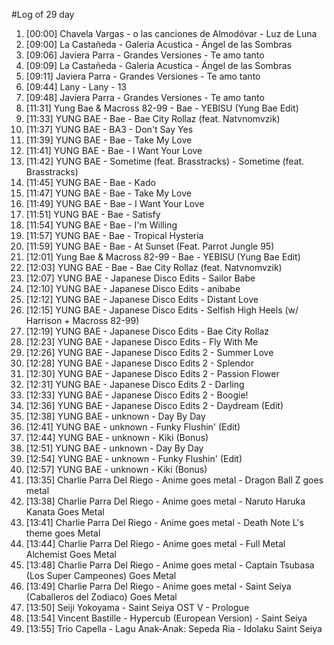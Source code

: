 #Log of 29 day

1. [00:00] Chavela Vargas - o las canciones de Almodóvar - Luz de Luna
1. [09:00] La Castañeda - Galeria Acustica - Ángel de las Sombras
1. [09:06] Javiera Parra - Grandes Versiones - Te amo tanto
1. [09:09] La Castañeda - Galeria Acustica - Ángel de las Sombras
1. [09:11] Javiera Parra - Grandes Versiones - Te amo tanto
1. [09:44] Lany - Lany - 13
1. [09:48] Javiera Parra - Grandes Versiones - Te amo tanto
1. [11:31] Yung Bae & Macross 82-99 - Bae - YEBISU (Yung Bae Edit)
1. [11:33] YUNG BAE - Bae - Bae City Rollaz (feat. Natvnomvzik)
1. [11:37] YUNG BAE - BA3 - Don't Say Yes
1. [11:39] YUNG BAE - Bae - Take My Love
1. [11:41] YUNG BAE - Bae - I Want Your Love
1. [11:42] YUNG BAE - Sometime (feat. Brasstracks) - Sometime (feat. Brasstracks)
1. [11:45] YUNG BAE - Bae - Kado
1. [11:47] YUNG BAE - Bae - Take My Love
1. [11:49] YUNG BAE - Bae - I Want Your Love
1. [11:51] YUNG BAE - Bae - Satisfy
1. [11:54] YUNG BAE - Bae - I'm Willing
1. [11:57] YUNG BAE - Bae - Tropical Hysteria
1. [11:59] YUNG BAE - Bae - At Sunset (Feat. Parrot Jungle 95)
1. [12:01] Yung Bae & Macross 82-99 - Bae - YEBISU (Yung Bae Edit)
1. [12:03] YUNG BAE - Bae - Bae City Rollaz (feat. Natvnomvzik)
1. [12:07] YUNG BAE - Japanese Disco Edits - Sailor Babe
1. [12:10] YUNG BAE - Japanese Disco Edits - anibabe
1. [12:12] YUNG BAE - Japanese Disco Edits - Distant Love
1. [12:15] YUNG BAE - Japanese Disco Edits - Selfish High Heels (w/ Harrison + Macross 82-99)
1. [12:19] YUNG BAE - Japanese Disco Edits - Bae City Rollaz
1. [12:23] YUNG BAE - Japanese Disco Edits - Fly With Me
1. [12:26] YUNG BAE - Japanese Disco Edits 2 - Summer Love
1. [12:28] YUNG BAE - Japanese Disco Edits 2 - Splendor
1. [12:30] YUNG BAE - Japanese Disco Edits 2 - Passion Flower
1. [12:31] YUNG BAE - Japanese Disco Edits 2 - Darling
1. [12:33] YUNG BAE - Japanese Disco Edits 2 - Boogie!
1. [12:36] YUNG BAE - Japanese Disco Edits 2 - Daydream (Edit)
1. [12:38] YUNG BAE - unknown - Day By Day
1. [12:41] YUNG BAE - unknown - Funky Flushin' (Edit)
1. [12:44] YUNG BAE - unknown - Kiki (Bonus)
1. [12:51] YUNG BAE - unknown - Day By Day
1. [12:54] YUNG BAE - unknown - Funky Flushin' (Edit)
1. [12:57] YUNG BAE - unknown - Kiki (Bonus)
1. [13:35] Charlie Parra Del Riego - Anime goes metal - Dragon Ball Z goes metal
1. [13:38] Charlie Parra Del Riego - Anime goes metal - Naruto Haruka Kanata Goes Metal
1. [13:41] Charlie Parra Del Riego - Anime goes metal - Death Note L's theme goes Metal
1. [13:44] Charlie Parra Del Riego - Anime goes metal - Full Metal Alchemist Goes Metal
1. [13:48] Charlie Parra Del Riego - Anime goes metal - Captain Tsubasa (Los Super Campeones) Goes Metal
1. [13:49] Charlie Parra Del Riego - Anime goes metal - Saint Seiya (Caballeros del Zodiaco) Goes Metal
1. [13:50] Seiji Yokoyama - Saint Seiya OST V - Prologue
1. [13:54] Vincent Bastille - Hypercub (European Version) - Saint Seiya
1. [13:55] Trio Capella - Lagu Anak-Anak: Sepeda Ria - Idolaku Saint Seiya
